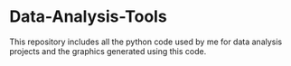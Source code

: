 # Data-Analysis-Tools
This repository includes all the python code used by me for data analysis projects and the graphics generated using this code.
